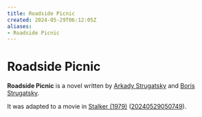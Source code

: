 ```yaml
---
title: Roadside Picnic
created: 2024-05-29T06:12:05Z
aliases:
- Roadside Picnic
---
```


# Roadside Picnic

**Roadside Picnic** is a novel written by [Arkady Strugatsky](../notes/arkady-strugatsky.md) and [Boris Strugatsky](../notes/boris-strugatsky.md).

It was adapted to a movie in [Stalker (1979)](stalker.md) ([20240529050749](../entries/20240529050749.md)).